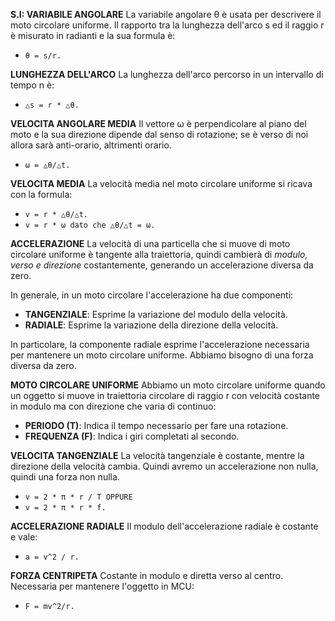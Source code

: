 **S.I: VARIABILE ANGOLARE**
La variabile angolare θ è usata per descrivere il moto circolare uniforme. 
Il rapporto tra la lunghezza dell'arco s ed il raggio r è misurato in radianti e la sua formula è:
-  `θ = s/r.` 

**LUNGHEZZA DELL'ARCO**
La lunghezza dell'arco percorso in un intervallo di tempo n è:
- `△s = r * △θ.`

**VELOCITA ANGOLARE MEDIA**
Il vettore ω è perpendicolare al piano del moto e la sua direzione dipende dal senso di rotazione; se è verso di noi allora sarà anti-orario, altrimenti orario.
- `ω = △θ/△t.`

**VELOCITA MEDIA**
La velocità media nel moto circolare uniforme si ricava con la formula:
- `v = r * △θ/△t.`
- `v = r * ω dato che △θ/△t = ω.`

**ACCELERAZIONE**
La velocità di una particella che si muove di moto circolare uniforme è tangente alla traiettoria, quindi cambierà di *modulo, verso e direzione* costantemente, generando un accelerazione diversa da zero.

In generale, in un moto circolare l'accelerazione ha due componenti:
- **TANGENZIALE**: Esprime la variazione del modulo della velocità.
- **RADIALE**: Esprime la variazione della direzione della velocità. 
  
In particolare, la componente radiale esprime l'accelerazione necessaria per mantenere un moto circolare uniforme. Abbiamo bisogno di una forza diversa da zero.

**MOTO CIRCOLARE UNIFORME**
Abbiamo un moto circolare uniforme quando un oggetto si muove in traiettoria circolare di raggio r con velocità costante in modulo ma con direzione che varia di continuo:
- **PERIODO (T)**: Indica il tempo necessario per fare una rotazione.
- **FREQUENZA (F)**: Indica i giri completati al secondo.

**VELOCITA TANGENZIALE**
La velocità tangenziale è costante, mentre la direzione della velocità cambia. Quindi avremo un accelerazione non nulla, quindi una forza non nulla.
- `v = 2 * π * r / T OPPURE`
- `v = 2 * π * r * f.`

**ACCELERAZIONE RADIALE**
Il modulo dell'accelerazione radiale è costante e vale:
- `a = v^2 / r.`

**FORZA CENTRIPETA**
Costante in modulo e diretta verso al centro. Necessaria per mantenere l'oggetto in MCU:
- `F = mv^2/r.`